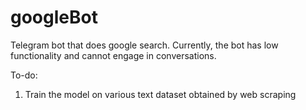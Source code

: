 # googleBot
Telegram bot that does google search.
Currently, the bot has low functionality and cannot engage in conversations. 

To-do: 
1. Train the model on various text dataset obtained by web scraping
